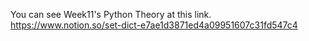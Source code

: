 You can see Week11's Python Theory at this link. <br>
https://www.notion.so/set-dict-e7ae1d3871ed4a09951607c31fd547c4
